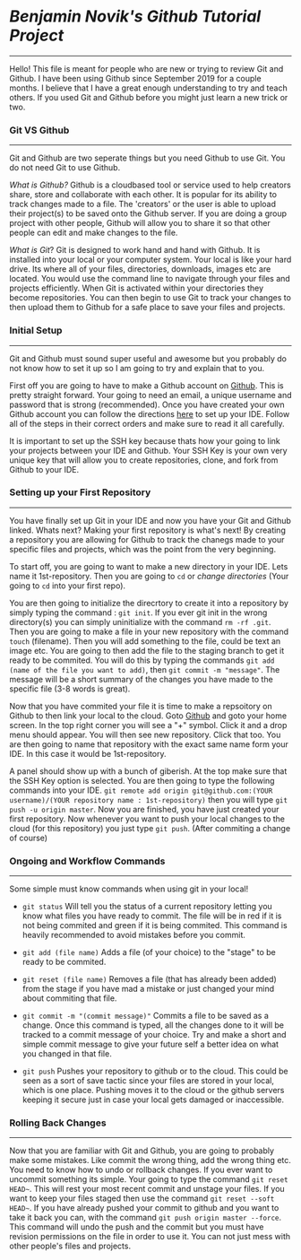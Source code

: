 # _Benjamin Novik's Github Tutorial Project_
---
Hello! This file is meant for people who are new or trying to review Git and Github. I have been using Github since September 2019 for a couple months. I believe that I have a great enough understanding to try and teach others. If you used Git and Github before you might just learn a new trick or two.  

### Git VS Github
___
Git and Github are two seperate things but you need Github to use Git. You do not need Git to use Github.  

_What is Github?_ Github is a cloudbased tool or service used to help creators share, store and collaborate with each other. It is popular for its ability to track changes made to a file. The 'creators' or the user is able to upload their project(s) to be saved onto the Github server. If you are doing a group project with other people, Github will allow you to share it so that other people can edit and make changes to the file.  

_What is Git_? Git is designed to work hand and hand with Github. It is installed into your local or your computer system. Your local is like your hard drive. Its where all of your files, directories, downloads, images etc are located. You would use the command line to navigate through your files and projects efficiently. When Git is activated within your directories they become repositories. You can then begin to use Git to track your changes to then upload them to Github for a safe place to save your files and projects.

### Initial Setup
___

Git and Github must sound super useful and awesome but you probably do not know how to set it up so I am going to try and explain that to you.  

First off you are going to have to make a Github account on [Github](github.com/). This is pretty straight forward. Your going to need an email, a unique username and password that is strong (recommended). Once you have created your own Github account you can follow the directions [here](https://github.com/hstatsep/ide50) to set up your IDE. Follow all of the steps in their correct orders and make sure to read it all carefully.  

It is important to set up the SSH key because thats how your going to link your projects between your IDE and Github. Your SSH Key is your own very unique key that will allow you to create repositories, clone, and fork from Github to your IDE.

### Setting up your First Repository
___

You have finally set up Git in your IDE and now you have your Git and Github linked. Whats next? Making your first repository is what's next! By creating a repository you are allowing for Github to track the chanegs made to your specific files and projects, which was the point from the very beginning.  

To start off, you are going to want to make a new directory in your IDE. Lets name it 1st-repository. Then you are going to `cd` or _change directories_ (Your going to `cd` into your first repo).  

You are then going to initialize the direcrtory to create it into a repository by simply typing the command : `git init`. If you ever git init in the wrong directory(s) you can simply uninitialize with the command `rm -rf .git`. Then you are going to make a file in your new repository with the command `touch` (filename). Then you will add something to the file, could be text an image etc. You are going to then add the file to the staging branch to get it ready to be commited. You will do this by typing the commands `git add (name of the file you want to add)`, then `git commit -m "message"`. The message will be a short summary of the changes you have made to the specific file (3-8 words is great).  

Now that you have commited your file it is time to make a repsoitory on Github to then link your local to the cloud. Goto [Github](github.com/) and goto your home screen. In the top right corner you will see a "+" symbol. Click it and a drop menu should appear. You will then see new repository. Click that too. You are then going to name that repository with the exact same name form your IDE. In this case it would be 1st-repository.  

A panel should show up with a bunch of giberish. At the top make sure that the SSH Key option is selected. You are then going to type the following commands into your IDE. `git remote add origin git@github.com:(YOUR username)/(YOUR repository name : 1st-repository)` then you will type `git push -u origin master`. Now you are finished, you have just created your first repository. Now whenever you want to push your local changes to the cloud (for this repository) you just type `git push`. (After commiting a change of course)

### Ongoing and Workflow Commands
___

Some simple must know commands when using git in your local!

* `git status` Will tell you the status of a current repository letting you know what files you have ready to commit. The file will be in red if it is not being commited and green if it is being commited. This command is heavily recommended to avoid mistakes before you commit.  

* `git add (file name)` Adds a file (of your choice) to the "stage" to be ready to be commited.

* `git reset (file name)` Removes a file (that has already been added) from the stage if you have mad a mistake or just changed your mind about commiting that file.

* `git commit -m "(commit message)"` Commits a file to be saved as a change. Once this command is typed, all the changes done to it will be tracked to a commit message of your choice. Try and make a short and simple commit message to give your future self a better idea on what you changed in that file.

* `git push` Pushes your repository to github or to the cloud. This could be seen as a sort of save tactic since your files are stored in your local, which is one place. Pushing moves it to the cloud or the github servers keeping it secure just in case your local gets damaged or inaccessible.  

### Rolling Back Changes
___

Now that you are familiar with Git and Github, you are going to probably make some mistakes. Like commit the wrong thing, add the wrong thing etc. You need to know how to undo or rollback changes. If you ever want to uncommit something its simple. Your going to type the command `git reset HEAD~`. This will rest your most recent commit and unstage your files. If you want to keep your files staged then use the command `git reset --soft HEAD~`. If you have already pushed your commit to github and you want to take it back you can, with the command `git push origin master --force`. This command will undo the push and the commit but you must have revision permissions on the file in order to use it. You can not just mess with other people's files and projects.
